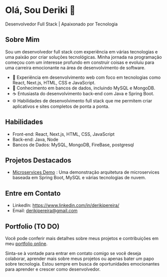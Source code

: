 # Olá, Sou Deriki 👋

Desenvolvedor Full Stack | Apaixonado por Tecnologia

## Sobre Mim

Sou um desenvolvedor full stack com experiência em várias tecnologias e uma paixão por criar soluções tecnológicas. Minha jornada na programação começou com um interesse profundo em construir coisas e evoluiu para uma carreira emocionante na área de desenvolvimento de software.

- 🌟 Experiência em desenvolvimento web com foco em tecnologias como React, Next.js, HTML, CSS e JavaScript.
- 💾 Conhecimento em bancos de dados, incluindo MySQL e MongoDB.
- ☕ Entusiasta do desenvolvimento back-end com Java e Spring Boot.
- 🌐 Habilidades de desenvolvimento full stack que me permitem criar aplicativos e sites completos de ponta a ponta.

## Habilidades

- Front-end: React, Next.js, HTML, CSS, JavaScript
- Back-end: Java, Node
- Bancos de Dados: MySQL, MongoDB, FireBase, postgresql

## Projetos Destacados

- [Microservices Demo](https://github.com/derikipereira/Microservices-Demo) : Uma demonstração arquitetura de microservices baseada em Spring Boot, MySQL e várias tecnologias de nuvem.

## Entre em Contato

- LinkedIn: https://www.linkedin.com/in/derikipereira/
- Email: derikipereira@gmail.com

## Portfolio (TO DO)

Você pode conferir mais detalhes sobre meus projetos e contribuições em meu [portfolio online](link_do_seu_portfolio).

Sinta-se à vontade para entrar em contato comigo se você deseja colaborar, aprender mais sobre meus projetos ou apenas bater um papo sobre tecnologia. Estou sempre em busca de oportunidades emocionantes para aprender e crescer como desenvolvedor.
